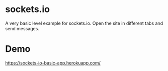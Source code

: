# sockets.io
A very basic level example for sockets.io. Open the site in different tabs and send messages.
# Demo
https://sockets-io-basic-app.herokuapp.com/
